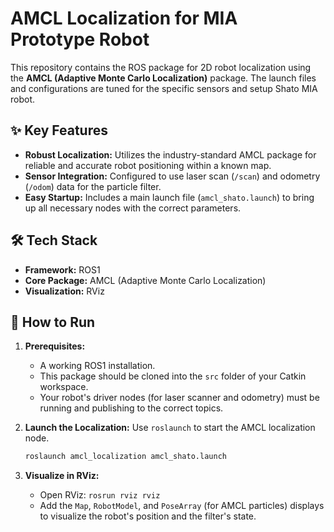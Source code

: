 # AMCL Localization for MIA Prototype Robot

This repository contains the ROS package for 2D robot localization using the **AMCL (Adaptive Monte Carlo Localization)** package. The launch files and configurations are tuned for the specific sensors and setup Shato MIA robot.


## ✨ Key Features

* **Robust Localization:** Utilizes the industry-standard AMCL package for reliable and accurate robot positioning within a known map.
* **Sensor Integration:** Configured to use laser scan (`/scan`) and odometry (`/odom`) data for the particle filter.
* **Easy Startup:** Includes a main launch file (`amcl_shato.launch`) to bring up all necessary nodes with the correct parameters.

## 🛠️ Tech Stack

* **Framework:** ROS1
* **Core Package:** AMCL (Adaptive Monte Carlo Localization)
* **Visualization:** RViz

## 🚀 How to Run

1.  **Prerequisites:**
    * A working ROS1 installation.
    * This package should be cloned into the `src` folder of your Catkin workspace.
    * Your robot's driver nodes (for laser scanner and odometry) must be running and publishing to the correct topics.

2.  **Launch the Localization:**
    Use `roslaunch` to start the AMCL localization node.
    ```bash
    roslaunch amcl_localization amcl_shato.launch
    ```

3.  **Visualize in RViz:**
    * Open RViz: `rosrun rviz rviz`
    * Add the `Map`, `RobotModel`, and `PoseArray` (for AMCL particles) displays to visualize the robot's position and the filter's state.


